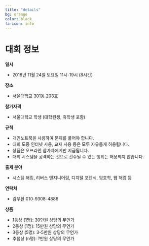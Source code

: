 ```yaml
---
title: "details"
bg: orange
color: black
fa-icon: info
---
```


# 대회 정보


**일시**

- 2018년 11월 24일 토요일 11시-19시 (8시간)

**장소**

- 서울대학교 301동 203호

**참가자격**

- 서울대학교 학생 (대학원생, 휴학생 포함)

**규칙**

- 개인노트북을 사용하여 문제를 풀어야 합니다.
- 대회 도중 인터넷 사용, 교재 사용 등은 모두 자유롭게 허용됩니다.
- 상품은 오프라인 참가자에게만 지급됩니다.
- 대회 시스템을 공격하는 것으로 간주될 수 있는 행위는 허용되지 않습니다.

**출제 분야**

- 시스템 해킹, 리버스 엔지니어링, 디지털 포렌식, 암호학, 웹 해킹 등

**연락처**

- 김무환 010-9308-4886

**상품**

- 1등상 (1명): 30만원 상당의 무언가
- 2등상 (1명): 15만원 상당의 무언가
- 3등상 (5명): 3-5만원 상당의 무언가
- 추첨상 (n명): ?만원 상당의 무언가
